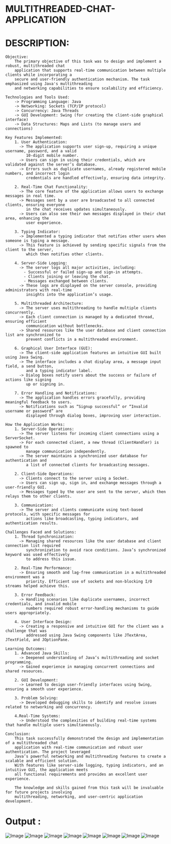 # MULTITHREADED-CHAT-APPLICATION

# DESCRIPTION: 

    Objective:
        The primary objective of this task was to design and implement a robust, multithreaded chat 
        application that supports real-time communication between multiple clients while incorporating a 
        secure and user-friendly authentication mechanism. The task emphasized using Java's multithreading 
        and networking capabilities to ensure scalability and efficiency.
    
    Technologies and Tools Used:
        -> Programming Language: Java
        -> Networking: Sockets (TCP/IP protocol)
        -> Concurrency: Java Threads
        -> GUI Development: Swing (for creating the client-side graphical interface)
        -> Data Structures: Maps and Lists (to manage users and connections)
    
    Key Features Implemented:
        1. User Authentication:
          -> The application supports user sign-up, requiring a unique username, password, and a valid
             10-digit mobile number.
          -> Users can sign in using their credentials, which are validated against the server’s database.
          -> Errors such as duplicate usernames, already registered mobile numbers, and incorrect login
             credentials are handled effectively, ensuring data integrity.
      
        2. Real-Time Chat Functionality:
          -> The core feature of the application allows users to exchange messages in real time.
          -> Messages sent by a user are broadcasted to all connected clients, ensuring everyone
             in the chat receives updates simultaneously.
          -> Users can also see their own messages displayed in their chat area, enhancing the
             user experience.
           
        3. Typing Indicator:
          -> Implemented a typing indicator that notifies other users when someone is typing a message.
          -> This feature is achieved by sending specific signals from the client to the server,
             which then notifies other clients.
        
        4. Server-Side Logging:
          -> The server logs all major activities, including:
            - Successful or failed sign-up and sign-in attempts.
            - Clients joining or leaving the chat.
            - Messages exchanged between clients.
          -> These logs are displayed on the server console, providing administrators with real-time
             insights into the application’s usage.
            
        5. Multithreaded Architecture:
          -> The server uses multithreading to handle multiple clients concurrently.
          -> Each client connection is managed by a dedicated thread, ensuring efficient
             communication without bottlenecks.
          -> Shared resources like the user database and client connection list are synchronized to
             prevent conflicts in a multithreaded environment.
        
        6. Graphical User Interface (GUI):
          -> The client-side application features an intuitive GUI built using Java Swing.
          -> The interface includes a chat display area, a message input field, a send button,
             and a typing indicator label.
          -> Dialog boxes notify users about the success or failure of actions like signing
             up or signing in.
           
        7. Error Handling and Notifications:
          -> The application handles errors gracefully, providing meaningful feedback to users.
          -> Notifications such as “Signup successful” or “Invalid username or password” are
             displayed through dialog boxes, improving user interaction.
    
    How the Application Works:
        1. Server-Side Operations:
          -> The server listens for incoming client connections using a ServerSocket.
          -> For each connected client, a new thread (ClientHandler) is spawned to
             manage communication independently.
          -> The server maintains a synchronized user database for authentication and
             a list of connected clients for broadcasting messages.
      
        2. Client-Side Operations:
          -> Clients connect to the server using a Socket.
          -> Users can sign up, sign in, and exchange messages through a user-friendly GUI.
          -> Messages typed by the user are sent to the server, which then relays them to other clients.
        
        3. Communication:
          -> The server and clients communicate using text-based protocols, with specific messages for
             actions like broadcasting, typing indicators, and authentication results.
      
    Challenges Faced and Solutions:
        1. Thread Synchronization:
          -> Managing shared resources like the user database and client connection list required
             synchronization to avoid race conditions. Java’s synchronized keyword was used effectively
             to address this issue.
        
        2. Real-Time Performance:
          -> Ensuring smooth and lag-free communication in a multithreaded environment was a
             priority. Efficient use of sockets and non-blocking I/O streams helped achieve this.
        
        3. Error Feedback:
          -> Handling scenarios like duplicate usernames, incorrect credentials, and invalid mobile
             numbers required robust error-handling mechanisms to guide users appropriately.
        
        4. User Interface Design:
          -> Creating a responsive and intuitive GUI for the client was a challenge that was
             addressed using Java Swing components like JTextArea, JTextField, and JOptionPane.
    
    Learning Outcomes:
        1. Advanced Java Skills:
          -> Deepened understanding of Java’s multithreading and socket programming.
          -> Gained experience in managing concurrent connections and shared resources.
        
        2. GUI Development:
          -> Learned to design user-friendly interfaces using Swing, ensuring a smooth user experience.
        
        3. Problem Solving:
          -> Developed debugging skills to identify and resolve issues related to networking and concurrency.
        
        4.Real-Time Systems:
          -> Understood the complexities of building real-time systems that handle multiple users simultaneously.
          
    Conclusion:
        This task successfully demonstrated the design and implementation of a multithreaded chat 
        application with real-time communication and robust user authentication. The project leveraged
        Java’s powerful networking and multithreading features to create a scalable and efficient solution.
        With features like server-side logging, typing indicators, and an intuitive GUI, the application meets
        all functional requirements and provides an excellent user experience.
      
        The knowledge and skills gained from this task will be invaluable for future projects involving 
        multithreading, networking, and user-centric application development.

# Output : 

![Image](https://github.com/user-attachments/assets/9963c26c-0853-40df-8ec6-7ab45594348d)
![Image](https://github.com/user-attachments/assets/78f91872-f813-438d-aefb-24c62bbbfca1)
![Image](https://github.com/user-attachments/assets/bc1edf43-3c4b-4fb9-a8de-2723bdea7cee)
![Image](https://github.com/user-attachments/assets/af94f5a5-dc5a-4bdf-8fc7-e2d1775aa6cd)
![Image](https://github.com/user-attachments/assets/ef436665-dd48-41d1-88e1-ae5986c308e9)
![Image](https://github.com/user-attachments/assets/173275da-e0e3-49b9-ab07-4dfd9eb7ee60)
![Image](https://github.com/user-attachments/assets/7c6b190e-5517-4b54-a300-47d3ecb2c3a8)
![Image](https://github.com/user-attachments/assets/fe941ea0-f775-42ea-b48b-a9210ecf1b6a)
  
  
  
